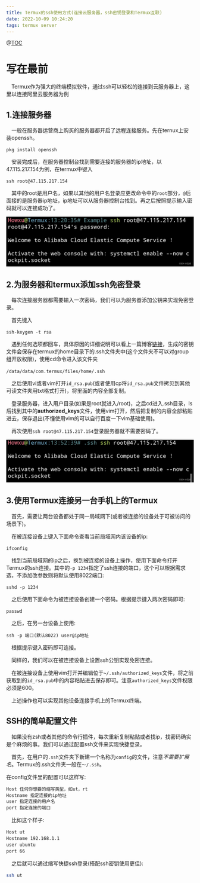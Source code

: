 ```yaml
---
title: Termux的ssh使用方式(连接云服务器，ssh密钥登录和Termux互联)
date: 2022-10-09 10:24:20
tags: termux server
---
```


@[TOC](目录)
# 写在最前

&emsp;Termux作为强大的终端模拟软件，通过ssh可以轻松的连接到云服务器上，这里以连接阿里云服务器为例

## 1.连接服务器

&emsp;一般在服务器运营商上购买的服务器都开启了远程连接服务。先在ternux上安装openssh。

```shell
pkg install openssh
```

&emsp;安装完成后，在服务器控制台找到需要连接的服务器的ip地址，以47.115.217.154为例，在termux中键入

```shell
ssh root@47.115.217.154
```

&emsp;其中的root是用户名，如果以其他的用户名登录应更改命令中的`root`部分，`@`后面接的是服务器ip地址，ip地址可以从服务器控制台找到。再之后按照提示输入密码就可以连接成功了。

![](../images/1726712356388.png)
## 2.为服务器和termux添加ssh免密登录

&emsp;每次连接服务器都需要输入一次密码，我们可以为服务器添加公钥来实现免密登录。

&emsp;首先键入

```shell
ssh-keygen -t rsa
```

&emsp;遇到任何选项都回车，具体原因的详细说明可以看上一篇博客[链接](http://t.csdn.cn/wEctz)，生成的密钥文件会保存在termux的home目录下的.ssh文件夹中(这个文件夹不可以对group组开放权限)，使用cd命令进入该文件夹

`/data/data/com.termux/files/home/.ssh`

&emsp;之后使用vi或者vim打开`id_rsa.pub`(或者使用cp将`id_rsa.pub`文件拷贝到其他可读文件夹用txt格式打开)，将里面的内容全部复制。

&emsp;登录服务器，进入用户目录(如果是root就进入/root)，之后cd进入.ssh目录，ls后找到其中的**authorized_keys**文件，使用vim打开，然后把复制的内容全部粘贴进去，保存退出(不懂使用vim的可以自行百度一下vim基础使用)。

&emsp;再次使用`ssh root@47.115.217.154`登录服务器就不需要密码了。

![](../images/1726712356422.png)

## 3.使用Termux连接另一台手机上的Termux

&emsp;首先，需要让两台设备都处于同一局域网下(或者被连接的设备处于可被访问的场景下)。

&emsp;在被连接设备上键入下面命令查看当前局域网内该设备的ip:

```shell
ifconfig
```

&emsp;找到当前局域网的ip之后，换到被连接的设备上操作，使用下面命令打开Termux的ssh连接。其中的`-p 1234`指定了ssh连接的端口，这个可以根据需求选，不添加改参数则将默认使用8022端口:

```shell
sshd -p 1234
```

&emsp;之后使用下面命令为被连接设备创建一个密码。根据提示键入两次密码即可:

```shell
passwd
```

&emsp;之后，在另一台设备上使用:

```shell
ssh -p 端口(默认8022) user@ip地址
```

&emsp;根据提示键入密码即可连接。

&emsp;同样的，我们可以在被连接设备上设置ssh公钥实现免密连接。

&emsp;在被连接设备上使用vim打开并编辑位于`~/.ssh/authorized_keys`文件，将之前获取到的`id_rsa.pub`中的内容粘贴进去保存即可。注意`authorized_keys`文件权限必须是600。

&emsp;上述操作也可以实现其他设备连接手机上的Termux终端。

## SSH的简单配置文件
&emsp;如果没有zsh或者其他的命令行插件，每次重新复制粘贴或者找ip，找密码确实是个麻烦的事。我们可以通过配置ssh文件来实现快捷登录。

&emsp;首先，在用户的`.ssh`文件夹下新建一个名称为`config`的文件，注意*不需要扩展名*。Termux的.ssh文件夹一般在`～/.ssh`。

在config文件里的配置可以这样写:

```bash
Host 任何你想要的缩写类型，如ut，rt
Hostname 指定连接的ip地址
user 指定连接的用户名
port 指定连接的端口
```

&emsp;比如这个样子:

```bash
Host ut
Hostname 192.168.1.1
user ubuntu
port 66
```

&emsp;之后就可以通过缩写快捷ssh登录(搭配ssh密钥使用更佳):

```bash
ssh ut
```






